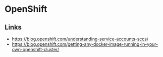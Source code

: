 # OpenShift



## Links

* https://blog.openshift.com/understanding-service-accounts-sccs/
* https://blog.openshift.com/getting-any-docker-image-running-in-your-own-openshift-cluster/




